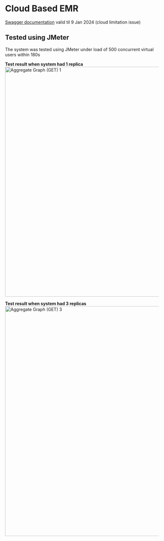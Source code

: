 # Cloud Based EMR
[Swagger documentation](https://app.swaggerhub.com/apis-docs/leocardhio/cloud-based-emr/1.0#/) valid til 9 Jan 2024 (cloud limitation issue)

## Tested using JMeter
The system was tested using JMeter under load of 500 concurrent virtual users within 180s

**Test result when system had 1 replica**
<img width="750" alt="Aggregate Graph (GET) 1" src="https://github.com/leocardhio/cloud-based-emr/assets/62499680/6bbf2490-e8a7-460a-9043-3b65a388bdfa">

**Test result when system had 3 replicas**
<img width="750" alt="Aggregate Graph (GET) 3" src="https://github.com/leocardhio/cloud-based-emr/assets/62499680/d7885581-cad1-41d0-a789-8a1bb9a1b62d">
